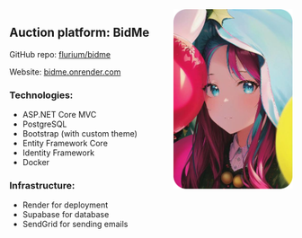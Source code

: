 <img src="./assets/look.png" align="right" height="320px" style="margin-left: 10px;"/>

## Auction platform: BidMe

GitHub repo: [flurium/bidme](https://github.com/flurium/bidme)

Website: [bidme.onrender.com](https://bidme.onrender.com)

### Technologies:
- ASP.NET Core MVC
- PostgreSQL
- Bootstrap (with custom theme)
- Entity Framework Core
- Identity Framework
- Docker

### Infrastructure: 
- Render for deployment
- Supabase for database
- SendGrid for sending emails
